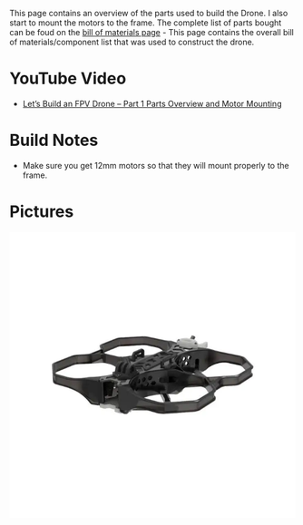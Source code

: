 This page contains an overview of the parts used to build the Drone. I also start to mount the motors to the frame.
The complete list of parts bought can be foud on the [bill of materials page](../00-Bill-of-Materials/Bill-of-Materials.md) - This page contains the overall bill of materials/component list that was used to construct the drone.

# YouTube Video
- [Let’s Build an FPV Drone – Part 1 Parts Overview and Motor Mounting](https://youtu.be/hqetESkDGEY)

# Build Notes
- Make sure you get 12mm motors so that they will mount properly to the frame.

# Pictures
![Frame](./images/frame1.png)

